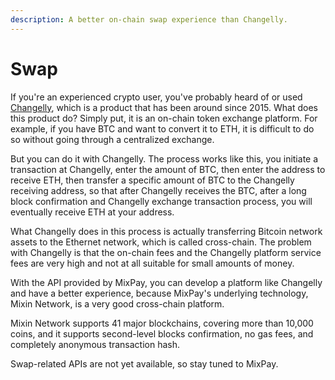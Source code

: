 ```yaml
---
description: A better on-chain swap experience than Changelly.
---
```


# Swap

If you're an experienced crypto user, you've probably heard of or used [Changelly](https://changelly.com/), which is a product that has been around since 2015. What does this product do? Simply put, it is an on-chain token exchange platform. For example, if you have BTC and want to convert it to ETH, it is difficult to do so without going through a centralized exchange.

But you can do it with Changelly. The process works like this, you initiate a transaction at Changelly, enter the amount of BTC, then enter the address to receive ETH, then transfer a specific amount of BTC to the Changelly receiving address, so that after Changelly receives the BTC, after a long block confirmation and Changelly exchange transaction process, you will eventually receive ETH at your address.

What Changelly does in this process is actually transferring Bitcoin network assets to the Ethernet network, which is called cross-chain. The problem with Changelly is that the on-chain fees and the Changelly platform service fees are very high and not at all suitable for small amounts of money.

With the API provided by MixPay, you can develop a platform like Changelly and have a better experience, because MixPay's underlying technology, Mixin Network, is a very good cross-chain platform.

Mixin Network supports 41 major blockchains, covering more than 10,000 coins, and it supports second-level blocks confirmation, no gas fees, and completely anonymous transaction hash.

Swap-related APIs are not yet available, so stay tuned to MixPay.